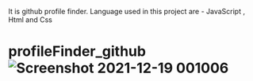 It is github profile finder.
Language used in this project are -
JavaScript , Html and Css


# profileFinder_github![Screenshot 2021-12-19 001006](https://user-images.githubusercontent.com/63696738/146652406-5564df26-7c1c-484a-adbc-0d4b1ca2973e.png)
